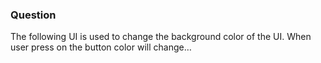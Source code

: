 <h3>Question</h3>

The following UI is used to change the background color of the UI. When user press on the button color will change…